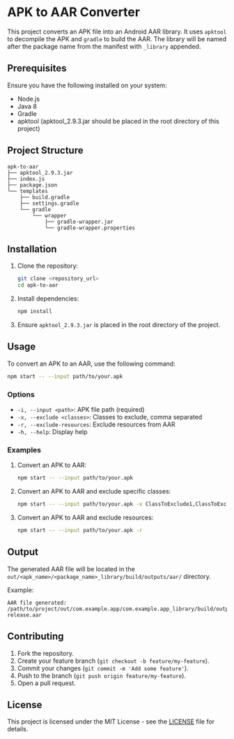# APK to AAR Converter

This project converts an APK file into an Android AAR library. It uses `apktool` to decompile the APK and `gradle` to build the AAR. The library will be named after the package name from the manifest with `_library` appended.

## Prerequisites

Ensure you have the following installed on your system:

- Node.js
- Java 8
- Gradle
- apktool (apktool_2.9.3.jar should be placed in the root directory of this project)

## Project Structure

```
apk-to-aar
├── apktool_2.9.3.jar
├── index.js
├── package.json
└── templates
    ├── build.gradle
    ├── settings.gradle
    └── gradle
        └── wrapper
            ├── gradle-wrapper.jar
            └── gradle-wrapper.properties
```

## Installation

1. Clone the repository:
    ```sh
    git clone <repository_url>
    cd apk-to-aar
    ```

2. Install dependencies:
    ```sh
    npm install
    ```

3. Ensure `apktool_2.9.3.jar` is placed in the root directory of the project.

## Usage

To convert an APK to an AAR, use the following command:

```sh
npm start -- --input path/to/your.apk
```

### Options

- `-i, --input <path>`: APK file path (required)
- `-x, --exclude <classes>`: Classes to exclude, comma separated
- `-r, --exclude-resources`: Exclude resources from AAR
- `-h, --help`: Display help

### Examples

1. Convert an APK to AAR:
    ```sh
    npm start -- --input path/to/your.apk
    ```

2. Convert an APK to AAR and exclude specific classes:
    ```sh
    npm start -- --input path/to/your.apk -x ClassToExclude1,ClassToExclude2
    ```

3. Convert an APK to AAR and exclude resources:
    ```sh
    npm start -- --input path/to/your.apk -r
    ```

## Output

The generated AAR file will be located in the `out/<apk_name>/<package_name>_library/build/outputs/aar/` directory.

Example:
```
AAR file generated: /path/to/project/out/com.example.app/com.example.app_library/build/outputs/aar/com.example.app_library-release.aar
```

## Contributing

1. Fork the repository.
2. Create your feature branch (`git checkout -b feature/my-feature`).
3. Commit your changes (`git commit -m 'Add some feature'`).
4. Push to the branch (`git push origin feature/my-feature`).
5. Open a pull request.

## License

This project is licensed under the MIT License - see the [LICENSE](LICENSE) file for details.
